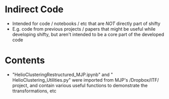 # Indirect Code
 - Intended for code / notebooks / etc that are  *NOT* directly part of shifty
 - E.g. code from previous projects / papers that might be useful while developing shifty, but aren't intended to be a core part of the developed code

# Contents 
 - "HelioClusteringRestructured_MJP.ipynb" and " HelioClustering_Utilities.py" were imported from MJP's /Dropbox/ITF/ project, and contain various useful functions to demonstrate the ttransformations, etc
